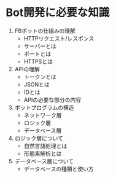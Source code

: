 # Bot開発に必要な知識
1. FBボットの仕組みの理解
    - HTTPリクエスト/レスポンス
    - サーバーとは
    - ポートとは
    - HTTPSとは
2. APIの理解
    - トークンとは
    - JSONとは
    - IDとは
    - APIの必要な部分の内容
3. ボットプログラムの構造
    - ネットワーク層
    - ロジック層
    - データベース層
4. ロジック層について
    - 自然言語処理とは
    - 形態素解析とは
5. データベース層について
    - データベースの種類と使い方
